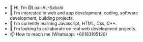 - 👋 Hi, I’m @Loai-AL-Sabahi
- 👀 I’m interested in web and app development, coding, software development, building projects. 
- 🌱 I’m currently learning Javascript, HTML, Css, C++.
- 💞️ I’m looking to collaborate on real web development projects.
- 📫 How to reach me (Whatsapp: +60183195126)

<!---
Loai-AL-Sabahi/Loai-AL-Sabahi is a ✨ special ✨ repository because its `README.md` (this file) appears on your GitHub profile.
You can click the Preview link to take a look at your changes.
--->
